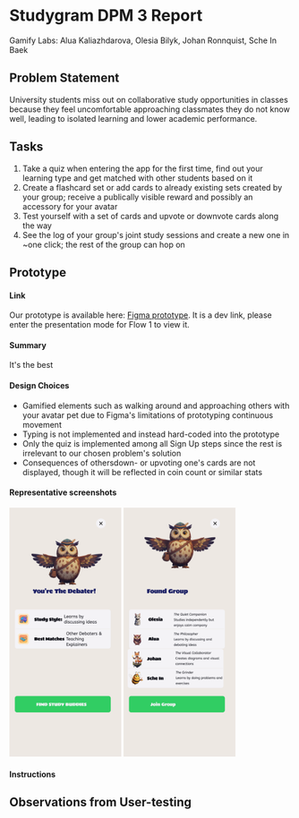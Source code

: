 # Studygram DPM 3 Report
Gamify Labs: Alua Kaliazhdarova, Olesia Bilyk, Johan Ronnquist, Sche In Baek
## Problem Statement
University students miss out on collaborative study opportunities in classes because they feel uncomfortable approaching classmates they do not know well, leading to isolated learning and lower academic performance.

## Tasks
1. Take a quiz when entering the app for the first time, find out your learning type and get matched with other students based on it
1. Create a flashcard set or add cards to already existing sets created by your group; receive a publically visible reward and possibly an accessory for your avatar
1. Test yourself with a set of cards and upvote or downvote cards along the way
1. See the log of your group's joint study sessions and create a new one in ~one click; the rest of the group can hop on

## Prototype
#### Link
Our prototype is available here: [Figma prototype](https://www.figma.com/design/umK9e0xpKP2qjlNV1JeIfc/Studygram?node-id=0-1&m=dev). It is a dev link, please enter the presentation mode for Flow 1 to view it.
#### Summary
It's the best
#### Design Choices
- Gamified elements such as walking around and approaching others with your avatar pet due to Figma's limitations of prototyping continuous movement
- Typing is not implemented and instead hard-coded into the prototype
- Only the quiz is implemented among all Sign Up steps since the rest is irrelevant to our chosen problem's solution
- Consequences of othersdown- or upvoting one's cards are not displayed, though it will be reflected in coin count or similar stats
#### Representative screenshots
<img src="images/learner_type.png" alt="Quiz Result 1" width="200"/>   <img src="images/group_match.png" alt="Quiz Result 2" width="200"/>

#### Instructions

## Observations from User-testing

